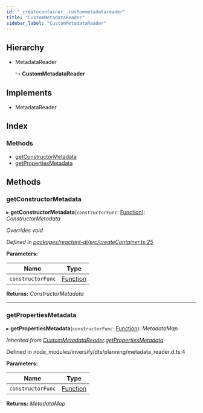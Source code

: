 ```yaml
---
id: "_createcontainer_.custommetadatareader"
title: "CustomMetadataReader"
sidebar_label: "CustomMetadataReader"
---
```


## Hierarchy

* MetadataReader

  ↳ **CustomMetadataReader**

## Implements

* MetadataReader

## Index

### Methods

* [getConstructorMetadata](_createcontainer_.custommetadatareader.md#getconstructormetadata)
* [getPropertiesMetadata](_createcontainer_.custommetadatareader.md#getpropertiesmetadata)

## Methods

###  getConstructorMetadata

▸ **getConstructorMetadata**(`constructorFunc`: [Function](../interfaces/_interfaces_.module.md#function)): *ConstructorMetadata*

*Overrides void*

*Defined in [packages/reactant-di/src/createContainer.ts:25](https://github.com/unadlib/reactant/blob/026b5f7/packages/reactant-di/src/createContainer.ts#L25)*

**Parameters:**

Name | Type |
------ | ------ |
`constructorFunc` | [Function](../interfaces/_interfaces_.module.md#function) |

**Returns:** *ConstructorMetadata*

___

###  getPropertiesMetadata

▸ **getPropertiesMetadata**(`constructorFunc`: [Function](../interfaces/_interfaces_.module.md#function)): *MetadataMap*

*Inherited from [CustomMetadataReader](_createcontainer_.custommetadatareader.md).[getPropertiesMetadata](_createcontainer_.custommetadatareader.md#getpropertiesmetadata)*

Defined in node_modules/inversify/dts/planning/metadata_reader.d.ts:4

**Parameters:**

Name | Type |
------ | ------ |
`constructorFunc` | [Function](../interfaces/_interfaces_.module.md#function) |

**Returns:** *MetadataMap*
